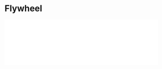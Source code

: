# Flywheel

<style>
    iframe {
        width: 100%; 
        border: none; 
    }
</style>


<iframe src="local.html"></iframe>
